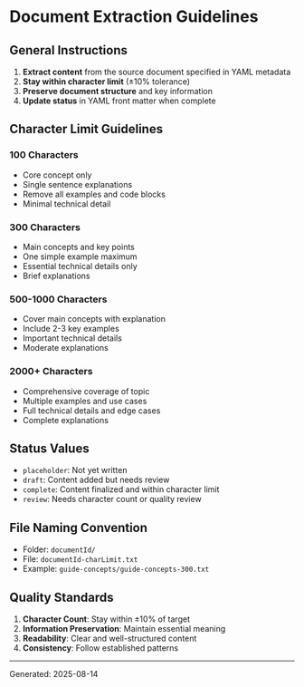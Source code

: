 # Document Extraction Guidelines

## General Instructions

1. **Extract content** from the source document specified in YAML metadata
2. **Stay within character limit** (±10% tolerance)
3. **Preserve document structure** and key information
4. **Update status** in YAML front matter when complete

## Character Limit Guidelines

### 100 Characters
- Core concept only
- Single sentence explanations
- Remove all examples and code blocks
- Minimal technical detail

### 300 Characters  
- Main concepts and key points
- One simple example maximum
- Essential technical details only
- Brief explanations

### 500-1000 Characters
- Cover main concepts with explanation
- Include 2-3 key examples
- Important technical details
- Moderate explanations

### 2000+ Characters
- Comprehensive coverage of topic
- Multiple examples and use cases
- Full technical details and edge cases
- Complete explanations

## Status Values

- `placeholder`: Not yet written
- `draft`: Content added but needs review
- `complete`: Content finalized and within character limit
- `review`: Needs character count or quality review

## File Naming Convention

- Folder: `documentId/`
- File: `documentId-charLimit.txt`
- Example: `guide-concepts/guide-concepts-300.txt`

## Quality Standards

1. **Character Count**: Stay within ±10% of target
2. **Information Preservation**: Maintain essential meaning
3. **Readability**: Clear and well-structured content
4. **Consistency**: Follow established patterns

---
Generated: 2025-08-14
